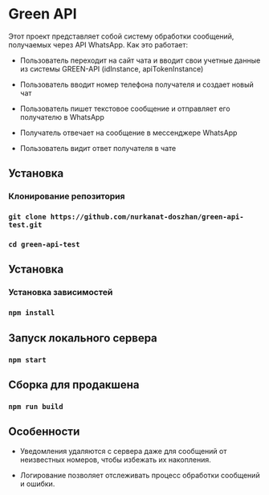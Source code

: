 # Green API

Этот проект представляет собой систему обработки сообщений, получаемых через API WhatsApp. Как это работает:

- Пользователь переходит на сайт чата и вводит свои учетные данные из системы GREEN-API (idInstance, apiTokenInstance)
  
- Пользователь вводит номер телефона получателя и создает новый чат
  
- Пользователь пишет текстовое сообщение и отправляет его получателю в WhatsApp
  
- Получатель отвечает на сообщение в мессенджере WhatsApp
  
- Пользователь видит ответ получателя в чате

## Установка
### Клонирование репозитория
### `git clone https://github.com/nurkanat-doszhan/green-api-test.git`
### `cd green-api-test`
## Установка

### Установка зависимостей
### `npm install`

## Запуск локального сервера
### `npm start`

## Сборка для продакшена
### `npm run build`

## Особенности

- Уведомления удаляются с сервера даже для сообщений от неизвестных номеров, чтобы избежать их накопления.

- Логирование позволяет отслеживать процесс обработки сообщений и ошибки.
